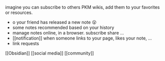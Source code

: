 imagine you can subscribe to others PKM wikis, add them to your favorites or resources.

- o your friend has released a new note 😮
- some notes recommended based on your history
- manage notes online, in a browser. subscribe share ...
- [[notification]] when someone links to your page, likes your note, ...
- link requests

[[Obsidian]]
[[social media]]
[[community]]